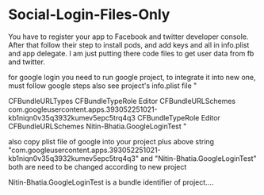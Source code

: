 # Social-Login-Files-Only
You have to register your app to Facebook and twitter developer console. 
After that follow their step to install pods, and add keys and all in info.plist and app delegate.
I am just putting there code files to get user data from fb and twitter.

for google login you need to run google project, to integrate it into new one, must follow google steps also see project's info.plist file "

<key>CFBundleURLTypes</key>
	<array>
		<dict>
			<key>CFBundleTypeRole</key>
			<string>Editor</string>
			<key>CFBundleURLSchemes</key>
			<array>
				<string>com.googleusercontent.apps.393052251021-kb1niqn0v35q3932kumev5epc5trq4q3</string>
			</array>
		</dict>
		<dict>
			<key>CFBundleTypeRole</key>
			<string>Editor</string>
			<key>CFBundleURLSchemes</key>
			<array>
				<string>Nitin-Bhatia.GoogleLoginTest</string>
			</array>
		</dict>
	</array>
"

also copy plist file of google into your project plus above string  "com.googleusercontent.apps.393052251021-kb1niqn0v35q3932kumev5epc5trq4q3" and  "Nitin-Bhatia.GoogleLoginTest" both are need to be changed according to new project

Nitin-Bhatia.GoogleLoginTest is a bundle identifier of project....
